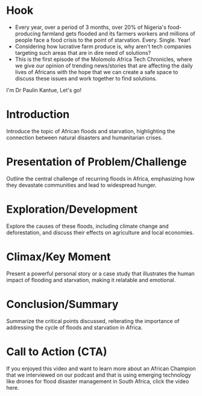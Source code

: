 # Hook
- Every year, over a period of 3 months, over 20% of Nigeria's food-producing farmland gets flooded and its farmers workers and millions of people face a food crisis to the point of starvation. Every. Single. Year!
- Considering how lucrative farm produce is, why aren't tech companies targeting such areas that are in dire need of solutions?
- This is the first episode of the Molomolo Africa Tech Chronicles, where we give our opinion of trending news/stories that are affecting the daily lives of Africans with the hope that we can create a safe space to discuss these issues and work together to find solutions.

I'm Dr Paulin Kantue, Let's go!

# Introduction
Introduce the topic of African floods and starvation, highlighting the connection between natural disasters and humanitarian crises.

# Presentation of Problem/Challenge
Outline the central challenge of recurring floods in Africa, emphasizing how they devastate communities and lead to widespread hunger.

# Exploration/Development
Explore the causes of these floods, including climate change and deforestation, and discuss their effects on agriculture and local economies.

# Climax/Key Moment
Present a powerful personal story or a case study that illustrates the human impact of flooding and starvation, making it relatable and emotional.

# Conclusion/Summary
Summarize the critical points discussed, reiterating the importance of addressing the cycle of floods and starvation in Africa.

# Call to Action (CTA)
If you enjoyed this video and want to learn more about an African Champion that we interviewed on our podcast and that is using emerging technology like drones for flood disaster management in South Africa, click the video here.
